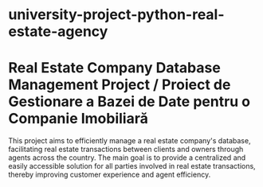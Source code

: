 # university-project-python-real-estate-agency
# Real Estate Company Database Management Project / Proiect de Gestionare a Bazei de Date pentru o Companie Imobiliară
This project aims to efficiently manage a real estate company's database, facilitating real estate transactions between clients and owners through agents across the country. The main goal is to provide a centralized and easily accessible solution for all parties involved in real estate transactions, thereby improving customer experience and agent efficiency.
